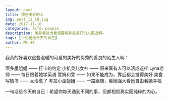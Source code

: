 ```yaml
---
layout: post
title: 那些美好的人
img: post_11_18.jpg 
date: 2017-11-18
categories: life，people
description: 羡慕着努力着想要离那些美好的人更近啊~
tags: [一句话给今天的自己]
author: 陈小耗
---
```


我真的好喜欢这些温暖的可爱的美好的优秀的善良的陌生人啊：

项多墨姐姐  —— 打卡的约定
小机灵儿女神  —— 原来真有人可以活成这样
Lyna老师 —— 每日跟着她学英语
萱妈和萱 —— 如果不能成为，靠近都会觉得美好
美食写情书 —— 太治愈了
考拉小巫姐姐 —— 一路跟随，看她强大看她自由看她幸福

一句话给今天的自己：希望你每天遇到不同的事，但都相信真实而纯粹的内心。